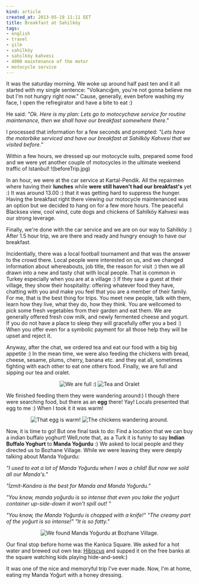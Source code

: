 ```yaml
---
kind: article
created_at: 2013-05-19 11:11 EET
title: Breakfast at Sahilköy
tags:
- english
- travel
- şile
- sahilköy
- sahilköy kahvesi
- 4000 maintenance of the motor
- motocycle service
---
```


It was the saturday morning. We woke up around half past ten and it all started with my single sentence: 
"Volkancığım, you're not gonna believe me but I'm not hungry right now." Cause, generally, even before washing my face, I open the refregirator and have a bite to eat :) 

He said: 
_"Ok. Here is my plan: Lets go to motocychave service for routine maintenance, then we shall have our breakfast somewhere there."_

I processed that information for a few seconds and prompted:
_"Lets have the motorbike serviced and have our breakfast at Sahilköy Kahvesi that we visited before."_

Within a few hours, we dressed up our motocycle suits, prepared some food and we were yet another couple of motocycles in the ultimate weekend traffic of Istanbul! 
!(beforeTrip.jpg)

In an hour, we were at the car service at Kartal-Pendik. All the repairmen where having their **lunches** while **were still haven't had our
breakfast's** yet :) It was around 13.00 :) that it was getting hard to suppress the hunger. 
Having the breakfast right there
viewing our motocycle maintenanced was an option but we decided to hang on for a few more hours. 
The peaceful Blacksea view, cool wind, cute dogs and chickens of Sahilköy Kahvesi was our strong leverage.

Finally, we're done with the car service and we are on our way to Sahilköy :) After 1.5 hour trip, we are there
and ready and hungry enough to have our breakfast. 

Incidentially, there was a local football tournament and that was the answer to the crowd there. Local people were interested on us, and we changed information about whereabouts, job title, the reason for visit :) then we all drawn into a new and tasty chat with local people. 
That is common in Turkey especially when you are at a village :) If they saw a guest at their village, they show their hospitality: offering whatever food they have, chatting with you and make you feel that you are a member of their family. For me, that is the best thing for trips. You meet new people, talk with them, learn how they live, what they do, how they think. You are wellcomed to pick some fresh vegetables from their garden and eat them. We are generally offered fresh cow milk, and newly fermented cheese and yogurt. If you do not have a place to sleep they will gracefully offer you a bed :) When you offer even for a symbolic payment for all those help they will be upset and reject it.

Anyway, after the chat, we ordered tea and eat our food with a big big appetite :) In the mean time, we were also feeding the chickens with
 bread, cheese, sesame, plums, cherry, banana etc. and they eat all, sometimes fighting with each other to eat one others food. 
 Finally, we are full and sipping our tea and oralet.

<center> <span> <img src="WeAreFull.jpg" alt="We are full :)"> </span> <span> <img src="TeaAndOralet.jpg" alt="Tea and Oralet"> </span> </center>

 We finished feeding them they were wandering around:) I though there were searching food, but there as an **egg** there! Yay! Locals presented that egg to me :) When I took it it was warm! 


 <center> <span><img src="TheEgg.jpg" alt="That egg is warm!"></span> <span> <img src="Chickens.jpg" alt="The chickens wandering around."> </span> </center>

 Now, it is time to go! But one final task to do: Find a location that we can buy a indian buffalo yoghurt! Well,note that, as a Turk it is funny to say **Indian Buffalo Yoghurt** to **Manda Yoğurdu** :) We asked to local people and they directed us to Bozhane Village. While we were leaving they were deeply talking about Manda Yoğurdu:

 _"I used to eat a lot of Manda Yoğurdu when I was a child! But now we sold all our Manda's."_


 _"İzmit-Kandıra is the best for Manda and Manda Yoğurdu."_


 _"You know, manda yoğurdu is so intense that even you take the yoğurt container up-side-down it won't spill out! "_


 _"You know, the Manda Yoğurdu is chopped with a knife!"_
 _"The creamy part of the yoğurt is so intense!"_
 _"It is so fatty."_
<center> <img src="MandaYogurdu.jpg" alt="We found Manda Yoğurdu at Bozhane Village."> </center>


 Our final stop before home was the Kanlıca Square. We asked for a hot water and brewed out own tea: 
 [Hibiscus](http://en.wikipedia.org/wiki/Hibiscus) and supped it on the free banks at the square watching kids playing hide-and-seek:) 

 It was one of the nice and memoryful trip I've ever made. Now, I'm at home, eating my Manda Yoğurt with a honey dressing. 
